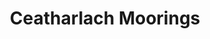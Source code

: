 ---
title: "Ceatharlach Moorings"
address: "Leighlin Road, Carlow Town, Co. Carlow"
tel: "+353 (0)59 914 2284"
county: "Carlow"
category: "Marinas"
type: "Content"
lat: "52.83439254760742"
lng: "-6.918867111206055"
---